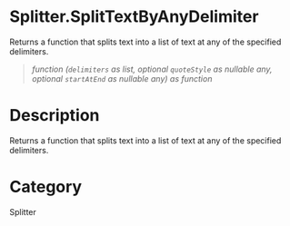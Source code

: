 # Splitter.SplitTextByAnyDelimiter
Returns a function that splits text into a list of text at any of the specified delimiters.
> _function (<code>delimiters</code> as list, optional <code>quoteStyle</code> as nullable any, optional <code>startAtEnd</code> as nullable any) as function_

# Description 
Returns a function that splits text into a list of text at any of the specified delimiters.
# Category 
Splitter
